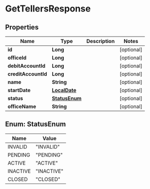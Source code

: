 
# GetTellersResponse

## Properties
Name | Type | Description | Notes
------------ | ------------- | ------------- | -------------
**id** | **Long** |  |  [optional]
**officeId** | **Long** |  |  [optional]
**debitAccountId** | **Long** |  |  [optional]
**creditAccountId** | **Long** |  |  [optional]
**name** | **String** |  |  [optional]
**startDate** | [**LocalDate**](LocalDate.md) |  |  [optional]
**status** | [**StatusEnum**](#StatusEnum) |  |  [optional]
**officeName** | **String** |  |  [optional]


<a name="StatusEnum"></a>
## Enum: StatusEnum
Name | Value
---- | -----
INVALID | &quot;INVALID&quot;
PENDING | &quot;PENDING&quot;
ACTIVE | &quot;ACTIVE&quot;
INACTIVE | &quot;INACTIVE&quot;
CLOSED | &quot;CLOSED&quot;



